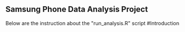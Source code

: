 ## Samsung Phone Data Analysis Project

Below are the instruction about the "run_analysis.R" script
#Introduction


